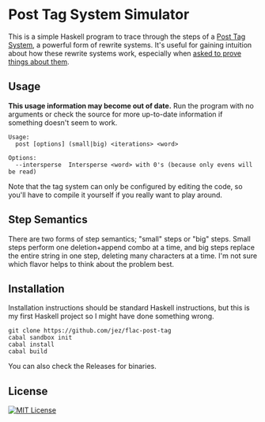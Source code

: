# Post Tag System Simulator

This is a simple Haskell program to trace through the steps of a [Post Tag
System][post-tag], a powerful form of rewrite systems. It's useful for gaining
intuition about how these rewrite systems work, especially when [asked to prove
things about them][hw05].

## Usage

**This usage information may become out of date.** Run the program with no
arguments or check the source for more up-to-date information if something
doesn't seem to work.

```
Usage:
  post [options] (small|big) <iterations> <word>

Options:
  --intersperse  Intersperse <word> with 0's (because only evens will be read)
```

Note that the tag system can only be configured by editing the code, so you'll
have to compile it yourself if you really want to play around.


## Step Semantics

There are two forms of step semantics; "small" steps or "big" steps. Small steps
perform one deletion+append combo at a time, and big steps replace the entire
string in one step, deleting many characters at a time. I'm not sure which
flavor helps to think about the problem best.


## Installation

Installation instructions should be standard Haskell instructions, but this is
my first Haskell project so I might have done something wrong.

```
git clone https://github.com/jez/flac-post-tag
cabal sandbox init
cabal install
cabal build
```

You can also check the Releases for binaries.


## License

[![MIT License](https://img.shields.io/badge/license-MIT-blue.svg)](https://jez.io/MIT-LICENSE.txt)

[post-tag]: http://www.cs.cmu.edu/~flac/PDFs/Rewrite.pdf
[hw05]: http://www.cs.cmu.edu/~flac/PDFs/hw05.pdf
